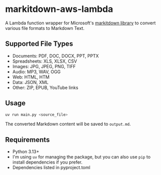 # markitdown-aws-lambda

A Lambda function wrapper for Microsoft's [markitdown library](https://github.com/microsoft/markitdown) to convert various file formats to Markdown Text.

## Supported File Types

- Documents: PDF, DOC, DOCX, PPT, PPTX
- Spreadsheets: XLS, XLSX, CSV
- Images: JPG, JPEG, PNG, TIFF
- Audio: MP3, WAV, OGG
- Web: HTML, HTM
- Data: JSON, XML
- Other: ZIP, EPUB, YouTube links

## Usage

```bash
uv run main.py <source_file>
```

The converted Markdown content will be saved to `output.md`.

## Requirements

- Python 3.13+
- I'm using `uv` for managing the package, but you can also use `pip` to install dependencies if you prefer.
- Dependencies listed in pyproject.toml
